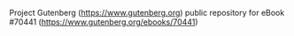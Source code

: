 Project Gutenberg (https://www.gutenberg.org) public repository for
eBook #70441 (https://www.gutenberg.org/ebooks/70441)
